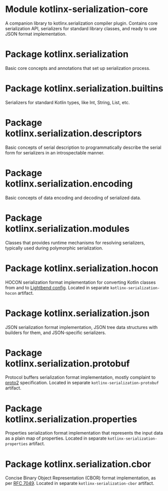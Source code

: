 # Module kotlinx-serialization-core

A companion library to kotlinx.serialization compiler plugin.
Contains core serialization API, serializers for standard library classes, and ready to use JSON
format implementation.

# Package kotlinx.serialization

Basic core concepts and annotations that set up serialization process.

# Package kotlinx.serialization.builtins

Serializers for standard Kotlin types, like Int, String, List, etc.

# Package kotlinx.serialization.descriptors

Basic concepts of serial description to programmatically describe the serial form for serializers 
in an introspectable manner.

# Package kotlinx.serialization.encoding

Basic concepts of data encoding and decoding of serialized data.

# Package kotlinx.serialization.modules

Classes that provides runtime mechanisms for resolving serializers, typically used during polymorphic serialization.

# Package kotlinx.serialization.hocon

HOCON serialization format implementation for converting Kotlin classes from and to [Lightbend config](https://github.com/lightbend/config).
Located in separate `kotlinx-serialization-hocon` artifact.

# Package kotlinx.serialization.json

JSON serialization format implementation, JSON tree data structures with builders for them,
and JSON-specific serializers.

# Package kotlinx.serialization.protobuf

Protocol buffers serialization format implementation, mostly complaint to [proto2](https://developers.google.com/protocol-buffers/docs/proto) specification. Located in separate `kotlinx-serialization-protobuf` artifact.

# Package kotlinx.serialization.properties

Properties serialization format implementation that represents the input data as a plain map of properties.
Located in separate `kotlinx-serialization-properties` artifact.

# Package kotlinx.serialization.cbor

Concise Binary Object Representation (CBOR) format implementation, as per [RFC 7049](https://tools.ietf.org/html/rfc7049). Located in separate `kotlinx-serialization-cbor` artifact.
